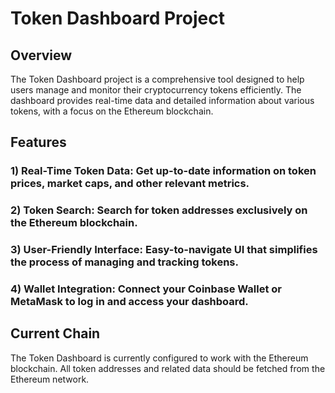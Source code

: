 # Token Dashboard Project

## Overview
The Token Dashboard project is a comprehensive tool designed to help users manage and monitor their cryptocurrency tokens efficiently. The dashboard provides real-time data and detailed information about various tokens, with a focus on the Ethereum blockchain.

## Features

### 1) Real-Time Token Data: Get up-to-date information on token prices, market caps, and other relevant metrics.
### 2) Token Search: Search for token addresses exclusively on the Ethereum blockchain.
### 3) User-Friendly Interface: Easy-to-navigate UI that simplifies the process of managing and tracking tokens.
### 4) Wallet Integration: Connect your Coinbase Wallet or MetaMask to log in and access your dashboard.

## Current Chain
The Token Dashboard is currently configured to work with the Ethereum blockchain. All token addresses and related data should be fetched from the Ethereum network.
